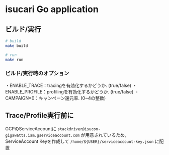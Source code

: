 # isucari Go application

## ビルド/実行

```sh
# build
make build

# run
make run
```

### ビルド/実行時のオプション
・ENABLE_TRACE：tracingを有効化するかどうか. (true/false)
・ENABLE_PROFILE：profilingを有効化するかどうか. (true/false)
・CAMPAIGN=0：キャンペーン還元率. (0~4の整数)

## Trace/Profile実行前に
GCPのServiceAccountに `stackdriver@isucon-gigawatts.iam.gserviceaccount.com` が用意されているため,  
ServiceAccount Keyを作成して `/home/${USER}/serviceaccount-key.json` に配置
